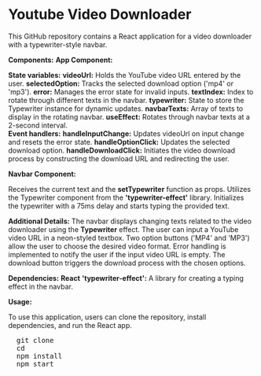 # Youtube Video Downloader
This GitHub repository contains a React application for a video downloader with a typewriter-style navbar.

**Components:**
**App Component:**

**State variables:**
**videoUrl:** Holds the YouTube video URL entered by the user.
**selectedOption:** Tracks the selected download option ('mp4' or 'mp3').
**error:** Manages the error state for invalid inputs.
**textIndex:** Index to rotate through different texts in the navbar.
**typewriter:** State to store the Typewriter instance for dynamic updates.
**navbarTexts:** Array of texts to display in the rotating navbar.
**useEffect:** Rotates through navbar texts at a 2-second interval.  
**Event handlers:**
**handleInputChange:** Updates videoUrl on input change and resets the error state.
**handleOptionClick:** Updates the selected download option.
**handleDownloadClick:** Initiates the video download process by constructing the download URL and redirecting the user.

**Navbar Component:**

Receives the current text and the **setTypewriter** function as props.
Utilizes the Typewriter component from the **'typewriter-effect'** library.
Initializes the typewriter with a 75ms delay and starts typing the provided text.

**Additional Details:**
The navbar displays changing texts related to the video downloader using the **Typewriter** effect.
The user can input a YouTube video URL in a neon-styled textbox.
Two option buttons ('MP4' and 'MP3') allow the user to choose the desired video format.
Error handling is implemented to notify the user if the input video URL is empty.
The download button triggers the download process with the chosen options.

**Dependencies:**
**React**
**'typewriter-effect':** A library for creating a typing effect in the navbar.

**Usage:**

To use this application, users can clone the repository, install dependencies, and run the React app.

<pre>
  git clone <repository-url>
  cd <repository-folder>
  npm install
  npm start
</pre>
